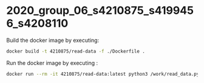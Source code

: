 
# 2020_group_06_s4210875_s4199456_s4208110

Build the docker image by executing:

```bash
docker build -t 4210875/read-data -f ./Dockerfile .
```


Run the docker image by executing :

```bash
docker run --rm -it 4210875/read-data:latest python3 /work/read_data.py
```